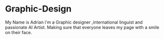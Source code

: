 # Graphic-Design
My Name is Adrian i'm a Graphic designer ,international linguist and passionate AI Artist. Making sure that everyone leaves my page with a smile on their face.
